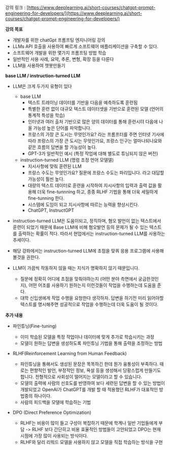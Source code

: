 
강의 링크 : [https://www.deeplearning.ai/short-courses/chatgpt-prompt-engineering-for-developers/](https://www.deeplearning.ai/short-courses/chatgpt-prompt-engineering-for-developers/)


**강의 목표**
- 개발자를 위한 chatGpt 프롬프팅 엔지니어링 강의
- LLMs API 호출을 사용하여 빠르게 소프트웨어 애플리케이션을 구축할 수 있다.
- 소프트웨어 개발을 위한 몇가지 프롬프팅 방법 학습 
- 일반적인 사용 사례, 요약, 추론, 변형, 확장 등을 다룬다
- LLM을 사용하여 챗봇만들기

**base LLM / instruction-turned LLM**
- LLM은 크게 두가지 유형이 있다
  - base LLM
    - 텍스트 트레이닝 데이터를 기반을 다음을 예측하도록 훈련됨
    - 특별한 훈련 없이 대규모 텍스트 데이터셋을 기반으로 훈련된 모델 (언어의 통계적 특성을 학습)
    - 인터넷과 여러 출처 기반으로 많은 양의 데이터를 통해 훈련시텨 다음에 나올 가능성 높은 단어를 파악합니다. 
    - 프랑스의 가장 큰 도시는 무엇인가요? 라는 프롬프터를 주면 인터넷 기사에 따라 프랑스의 가장 큰 도시는 무엇인가요, 프랑스 인구는 얼마나되나요와 같은 흐름의 답변을 할 가능성이 높다.
    - GPT-3가 일반적인 예시 (특정 작업에 대해 별도로 튜닝되지 않은 버전)
  - instruction-turned LLM (명령 조정 언어 모델델)
    - 지시사항에 맞춰 훈련된 LLM
    - 프랑스 수도는 무엇인가요? 질문에 프랑스 수도는 파리입니다. 라고 대답할 가능성이 훨씬 높다. 
    - 대량의 텍스트 데이터로 훈련을 시작하여 지시사항의 입력과 출력 값을 활용해 더욱 fine-tunnning 하고, 종종 RLHF 기법을 통해 더욱 세밀하게 fine-tunning 한다.
    - 시스템에 도임이 되고 지시사항에 따르는 능력을 향상시킨다.
    - ChatGPT, InstructGPT

- instruction-turned LLM은 도움이되고, 정직하며, 혐오 발언이 없는 텍스트에서 훈련이 되었기 때문에 Base LLM에 비해 혐오발언 등의 문제가 될 수 있는 텍스트를 출력하는 확률이 적다. 따라서 현업에서는 instruction-turned LLM를 사용하는 추세이다.
- 해당 강좌에서는 instruction-turned LLM에 초점을 맞쿼 응용 프로그램에 사용해 볼것을 권한다.
- LLM이 가끔씩 작동하지 않을 때는 지식가 명확하지 않기 때문입니다.
  - 질문에 정확히 어디에 초점을 맞춰야하는지 (어떤 분야 측면에서 궁금한것인지), 어떤 어조를 사용하기 원하는지 이런것들이 작업을 수행하는데 도움을 준다.
  - 대학 신입생에게 작업 수행을 요청한다 생각하자. 답변을 하기전 미리 읽어야할 텍스트를 명시해주면 성공적으로 작업을 수행하는데 더욱 도움이 될 것이다. 

**추가 내용**
- 파인튜닝(Fine-tuning)
  - 이미 학습된 모델을 특정 작업이나 데이터에 맞게 추가로 학습시키는 과정
  - 모델이 원하는 답변을 생성하도록 파인튜닝 기법을 통해 출력을 조정하는 방법

- RLHF(Reinforcement Learning from Human Feedback)
  -   파인튜닝을 통해서도 생성된 문장은 똑똑하긴 한데 뭔가 융통성이 부족하다. 때로는 편향적인 발언, 부정적인 정보, 욕설 등을 생성해서 당황스럽게 만들기도 합니다. 전형적으로 사회성이 떨어지는 모델이라고 할 수 있습니다.
  - 모델의 출력에 사람의 선호도를 반영하여 보다 세련된 답변을 할 수 있는 방법이 개발되었고 OpenAI가 ChatGPT를 개발 할 때 적용했던 RLHF가 대표적인 방법중의 하나이다.
  - 사람의 피드백을 모델에 학습하는 기법

- DPO (Direct Preference Optimization)
  - RLHF는 비용이 많이 들고 구성이 복잡하기 때문에 학계나 일반 기업들에게 부담 -> RLHF 보다 간단히고 비용 효율적인 방법들이 고안되었고 DPO는 현재 시점에 가장 많이 사용되는 방식이다. 
  - RLHF와 달리 리워드 모델을 사용하지 않고 모델을 직접 학습하는 방식을 구현


